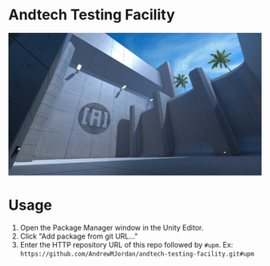 # Andtech Testing Facility

![](images/feature-image.png)

# Usage
1. Open the Package Manager window in the Unity Editor.
2. Click "Add package from git URL..."
3. Enter the HTTP repository URL of this repo followed by `#upm`.
	Ex: `https://github.com/AndrewMJordan/andtech-testing-facility.git#upm`
